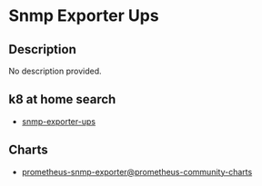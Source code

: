 # Snmp Exporter Ups

## Description

No description provided.

## k8 at home search

- [snmp-exporter-ups](https://nanne.dev/k8s-at-home-search/#/snmp-exporter-ups)

## Charts

- [prometheus-snmp-exporter@prometheus-community-charts](https://prometheus-community.github.io/helm-charts/)
